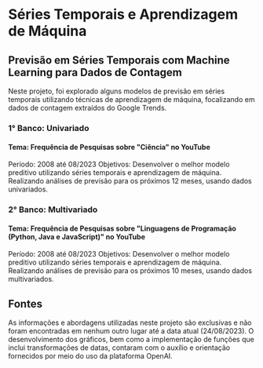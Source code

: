# Séries Temporais e Aprendizagem de Máquina

## Previsão em Séries Temporais com Machine Learning para Dados de Contagem

Neste projeto, foi explorado alguns modelos de previsão em séries temporais utilizando técnicas de aprendizagem de máquina, focalizando em dados de contagem extraídos do Google Trends.

### 1° Banco: Univariado

#### Tema: Frequência de Pesquisas sobre "Ciência" no YouTube
Período: 2008 até 08/2023
Objetivos: Desenvolver o melhor modelo preditivo utilizando séries temporais e aprendizagem de máquina. Realizando análises de previsão para os próximos 12 meses, usando dados univariados.

### 2° Banco: Multivariado

#### Tema: Frequência de Pesquisas sobre "Linguagens de Programação (Python, Java e JavaScript)" no YouTube
Período: 2008 até 08/2023
Objetivos: Desenvolver o melhor modelo preditivo utilizando séries temporais e aprendizagem de máquina. Realizando análises de previsão para os próximos 10 meses, usando dados multivariados.


## Fontes

As informações e abordagens utilizadas neste projeto são exclusivas e não foram encontradas em nenhum outro lugar até a data atual (24/08/2023). O desenvolvimento dos gráficos, bem como a implementação de funções que inclui transformações de datas, contaram com o auxílio e orientação fornecidos por meio do uso da plataforma OpenAI.
